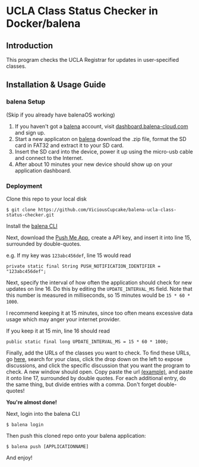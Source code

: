 # UCLA Class Status Checker in Docker/balena

## Introduction

This program checks the UCLA Registrar for updates in user-specified classes.

## Installation & Usage Guide

### balena Setup
(Skip if you already have balenaOS working)
1. If you haven't got a [balena](https://balena.io) account, visit [dashboard.balena-cloud.com](https://dashboard.balena-cloud.com/signup) and sign up.
1. Start a new applicaton on [balena](https://balena.io) download the .zip file, format the SD card in FAT32 and extract it to your SD card.
1. Insert the SD card into the device, power it up using the micro-usb cable and connect to the Internet.
1. After about 10 minutes your new device should show up on your application dashboard.

### Deployment

Clone this repo to your local disk

`$ git clone https://github.com/ViciousCupcake/balena-ucla-class-status-checker.git`

Install the [balena CLI](https://github.com/balena-io/balena-cli/blob/master/INSTALL.md)

Next, download the [Push Me App](https://apps.apple.com/us/app/push-me-stay-in-the-loop/id1208277751), create a API key, and insert it into line 15, surrounded by double-quotes.

e.g. If my key was `123abc456def`, line 15 would read

`private static final String PUSH_NOTIFICATION_IDENTIFIER = "123abc456def";`

Next, specify the interval of how often the application should check for new updates on line 16. Do this by editing the `UPDATE_INTERVAL_MS` field. Note that this number is measured in milliseconds, so 15 minutes would be `15 * 60 * 1000`.

I recommend keeping it at 15 minutes, since too often means excessive data usage which may anger your internet provider.

If you keep it at 15 min, line 16 should read

`public static final long UPDATE_INTERVAL_MS = 15 * 60 * 1000;`

Finally, add the URLs of the classes you want to check. To find these URLs, go [here](https://sa.ucla.edu/ro/public/soc), search for your class, click the drop down on the left to expose discussions, and click the specific discussion that you want the program to check. A new window should open. Copy paste the url [(example)](https://sa.ucla.edu/ro/Public/SOC/Results/ClassDetail?term_cd=20F&subj_area_cd=MATH%20%20%20&crs_catlg_no=0032A%20%20%20&class_id=262206201&class_no=%20001%20%20), and paste it onto line 17, surrounded by double quotes. For each additional entry, do the same thing, but divide entries with a comma. Don't forget double-quotes!

**You're almost done!**

Next, login into the balena CLI

`$ balena login`

Then push this cloned repo onto your balena application:

`$ balena push [APPLICATIONNAME]`

And enjoy!

